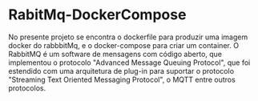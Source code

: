 # RabitMq-DockerCompose
No presente projeto se encontra o dockerfile para produzir uma imagem docker do rabbbitMq, e o docker-compose para criar um container.
O RabbitMQ é um software de mensagens com código aberto, que implementou o protocolo "Advanced Message Queuing Protocol", que foi estendido com uma arquitetura 
de plug-in para suportar o protocolo "Streaming Text Oriented Messaging Protocol", o MQTT entre outros protocolos.
